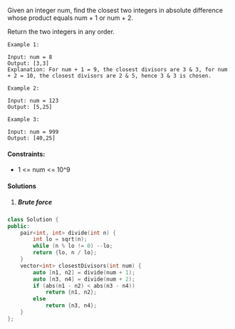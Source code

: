 Given an integer num, find the closest two integers in absolute difference whose product equals num + 1 or num + 2.

Return the two integers in any order.

 

```
Example 1:

Input: num = 8
Output: [3,3]
Explanation: For num + 1 = 9, the closest divisors are 3 & 3, for num + 2 = 10, the closest divisors are 2 & 5, hence 3 & 3 is chosen.

Example 2:

Input: num = 123
Output: [5,25]

Example 3:

Input: num = 999
Output: [40,25]
```

 

#### Constraints:

-    1 <= num <= 10^9


#### Solutions


1. ##### Brute force

```c++
class Solution {
public:
    pair<int, int> divide(int n) {
        int lo = sqrt(n);
        while (n % lo != 0) --lo;
        return {lo, n / lo};
    }
    vector<int> closestDivisors(int num) {
        auto [n1, n2] = divide(num + 1);
        auto [n3, n4] = divide(num + 2);
        if (abs(n1 - n2) < abs(n3 - n4))
            return {n1, n2};
        else
            return {n3, n4};
    }
};
```